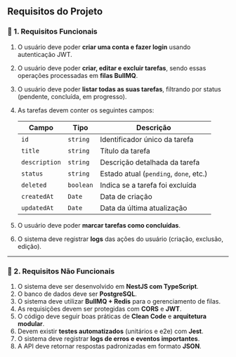 ##  Requisitos do Projeto

### 🔹 1. Requisitos Funcionais

1. O usuário deve poder **criar uma conta e fazer login** usando autenticação JWT.  
2. O usuário deve poder **criar, editar e excluir tarefas**, sendo essas operações processadas em **filas BullMQ**.  
3. O usuário deve poder **listar todas as suas tarefas**, filtrando por status (pendente, concluída, em progresso).  
4. As tarefas devem conter os seguintes campos:

   | Campo       | Tipo      | Descrição                                |
   |--------------|-----------|------------------------------------------|
   | `id`         | `string`  | Identificador único da tarefa            |
   | `title`      | `string`  | Título da tarefa                         |
   | `description`| `string`  | Descrição detalhada da tarefa            |
   | `status`     | `string`  | Estado atual (`pending`, `done`, etc.)   |
   | `deleted`    | `boolean` | Indica se a tarefa foi excluída          |
   | `createdAt`  | `Date`    | Data de criação                          |
   | `updatedAt`  | `Date`    | Data da última atualização               |

5. O usuário deve poder **marcar tarefas como concluídas**.  
6. O sistema deve registrar **logs** das ações do usuário (criação, exclusão, edição).  

---

### 🔹 2. Requisitos Não Funcionais

1. O sistema deve ser desenvolvido em **NestJS com TypeScript**.  
2. O banco de dados deve ser **PostgreSQL**.  
3. O sistema deve utilizar **BullMQ + Redis** para o gerenciamento de filas.  
4. As requisições devem ser protegidas com **CORS** e **JWT**.  
5. O código deve seguir boas práticas de **Clean Code** e **arquitetura modular**.  
6. Devem existir **testes automatizados** (unitários e e2e) com **Jest**.  
7. O sistema deve registrar **logs de erros e eventos importantes**.  
8. A API deve retornar respostas padronizadas em formato **JSON**.  



